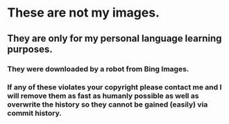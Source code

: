 # These are not my images.
## They are only for my personal language learning purposes.
### They were downloaded by a robot from Bing Images.
### If any of these violates your copyright please contact me and I will remove them as fast as humanly possible as well as overwrite the history so they cannot be gained (easily) via commit history.